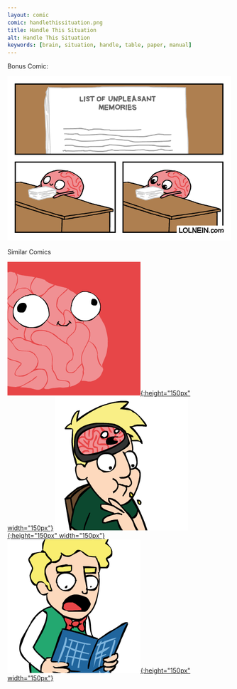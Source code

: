```yaml
---
layout: comic
comic: handlethissituation.png
title: Handle This Situation
alt: Handle This Situation
keywords: [brain, situation, handle, table, paper, manual]
---
```


Bonus Comic:

![Handle This Situation Bonus Comic](/images/handlethissituation_bonus.png)

<div class="title">Similar Comics</div>

[![Useful Information](/thumbs/usefulinformation.png){:height="150px" width="150px"}](https://lolnein.com/2017/07/18/usefulinformation/)
[![Potato Chips](/thumbs/potatochips.png){:height="150px" width="150px"}](https://lolnein.com/2017/06/21/potatochips/)
[![Life Is a Rollercoaster](/thumbs/lifeisarollercoaster.png){:height="150px" width="150px"}](https://lolnein.com/2018/04/12/lifeisarollercoaster/)
